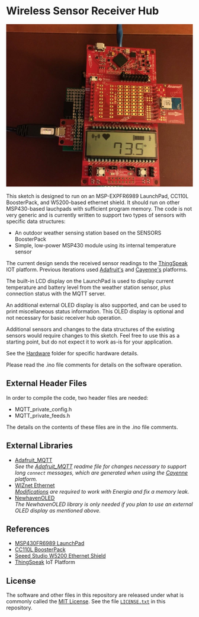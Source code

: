 # Wireless Sensor Receiver Hub

![Fully assembled Hub: Ethernet Shield (bottom), Shield-LaunchPad Interface (middle-bottom), MSP-EXP430FR6989 LaunchPad (middle-top), and CC110L BoosterPack (top).](jpg/hub.jpg)

This sketch is designed to run on an MSP-EXPFR6989 LaunchPad, CC110L BoosterPack, and W5200-based ethernet shield. It should run on other MSP430-based lauchpads with sufficient program memory.
The code is not very generic and is currently written to support two types of sensors with specific data structures:

- An outdoor weather sensing station based on the SENSORS BoosterPack
- Simple, low-power MSP430 module using its internal temperature sensor

The current design sends the received sensor readings to the [ThingSpeak][5] IOT platform. Previous iterations used [Adafruit's][4] and [Cayenne's][9] platforms.

The built-in LCD display on the LaunchPad is used to display current temperature and battery level from the weather station sensor, plus connection status with the MQTT server.

An additional external OLED display is also supported, and can be used to print miscellaneous status information. This OLED display is optional and not necessary for basic receiver hub operation.

Additional sensors and changes to the data structures of the existing sensors would require changes to this sketch. Feel free to use this as a starting point, but do not expect it to work as-is for your application.

See the [Hardware](./Hardware) folder for specific hardware details.

Please read the .ino file comments for details on the software operation.

## External Header Files

In order to compile the code, two header files are needed:

- MQTT_private_config.h
- MQTT_private_feeds.h

The details on the contents of these files are in the .ino file comments.

## External Libraries

- [Adafruit_MQTT](https://github.com/adafruit/Adafruit_MQTT_Library)  
  *See the [Adafruit_MQTT][8] readme file for changes necessary to support long `connect` messages, which are generated when using the [Cayenne][9] platform.*
- [WIZnet Ethernet](https://github.com/Wiznet/WIZ_Ethernet_Library)  
  *[Modifications](./Ethernet.md) are required to work with Energia and fix a memory leak.*
- [NewhavenOLED](https://github.com/Andy4495/NewhavenOLED)  
  _The NewhavenOLED library is only needed if you plan to use an external OLED
  display as mentioned above._

## References

- [MSP430FR6989 LaunchPad][1]
- [CC110L BoosterPack][2]
- [Seeed Studio W5200 Ethernet Shield][3]
- [ThingSpeak][5] IoT Platform

## License

The software and other files in this repository are released under what is commonly called the [MIT License][100]. See the file [`LICENSE.txt`][101] in this repository.

[1]: http://www.ti.com/tool/MSP-EXP430FR6989
[2]: http://www.ti.com/tool/430BOOST-CC110L
[3]: http://wiki.seeedstudio.com/Ethernet_Shield_V2.0/
[4]: https://io.adafruit.com/
[5]: https://thingspeak.com/
[8]: ./Adafruit_MQTT.md
[9]: https://cayenne.mydevices.com
[100]: https://choosealicense.com/licenses/mit/
[101]: ./LICENSE.txt
[200]: https://github.com/Andy4495/Wireless-Sensor-Receiver-Hub
